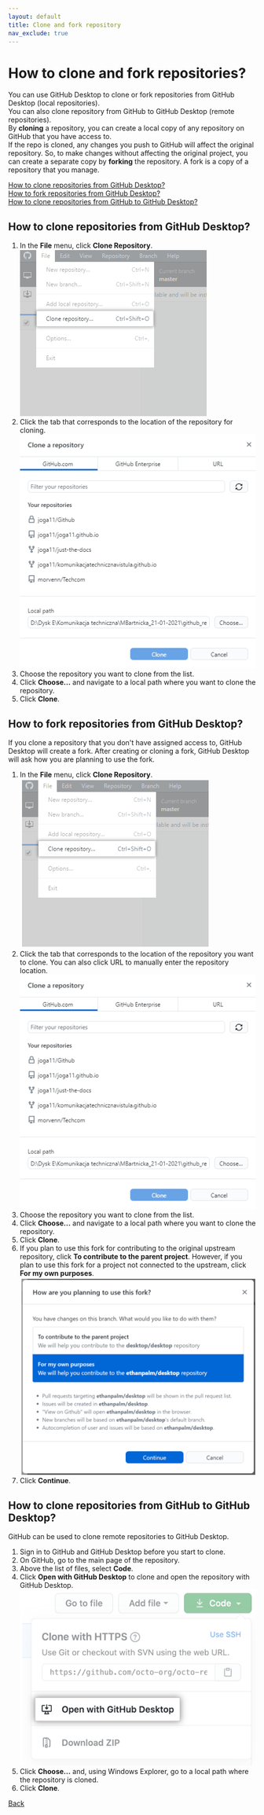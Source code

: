 ```yaml
---
layout: default
title: Clone and fork repository
nav_exclude: true
---
```


# How to clone and fork repositories?

You can use GitHub Desktop to clone or fork repositories from GitHub Desktop (local repositories).  
You can also clone repository from GitHub to GitHub Desktop (remote repositories).  
By **cloning** a repository, you can create a local copy of any repository on GitHub that you have access to.  
If the repo is cloned, any changes you push to GitHub will affect the original repository. So, to make changes without affecting the original project, you can create a separate copy by **forking** the repository. A fork is a copy of a repository that you manage.


   [How to clone repositories from GitHub Desktop?](#how-to-clone-repositories-from-github-desktop)  
   [How to fork repositories from GitHub Desktop?](#how-to-fork-repositories-from-github-desktop)  
   [How to clone repositories from GitHub to GitHub Desktop?](#how-to-clone-repositories-from-github-to-github-desktop)

## How to clone repositories from GitHub Desktop?

1. In the **File** menu, click **Clone Repository**.  
![Image](/clone_repo_1.png "clone_repo_1")
2. Click the tab that corresponds to the location of the repository for cloning.  
![Image](/clone_repo_2.png "clone_repo_2")
3. Choose the repository you want to clone from the list.
4. Click **Choose...** and navigate to a local path where you want to clone the repository.
5. Click **Clone**.

## How to fork repositories from GitHub Desktop?

If you clone a repository that you don't have assigned access to, GitHub Desktop will create a fork. After creating or cloning a fork, GitHub Desktop will ask how you are planning to use the fork.

1. In the **File** menu, click **Clone Repository**.  
![Image](/fork_repo_1.png "fork_repo_1")
2. Click the tab that corresponds to the location of the repository you want to clone. You can also click URL to manually enter the repository location.  
![Image](/clone_repo_2.png "clone_repo_2")
3. Choose the repository you want to clone from the list.
4. Click **Choose...** and navigate to a local path where you want to clone the repository.
5. Click **Clone**.
6. If you plan to use this fork for contributing to the original upstream repository, click **To contribute to the parent project**. However, if you plan to use this fork for a project not connected to the upstream, click **For my own purposes**.  
![Image](/fork_repo_2.png "fork_repo_2")
7. Click **Continue**.

## How to clone repositories from GitHub to GitHub Desktop?

GitHub can be used to clone remote repositories to GitHub Desktop.

1. Sign in to GitHub and GitHub Desktop before you start to clone.
2. On GitHub, go to the main page of the repository.
3. Above the list of files, select **Code**. 
4. Click **Open with GitHub Desktop** to clone and open the repository with GitHub Desktop.  
![Image](/clone_repo_1a.png "clone_repo_1a")
5. Click **Choose...** and, using Windows Explorer, go to a local path where the repository is cloned.
6. Click **Clone**.

[Back](./git_github_and_github_desktop.md)
